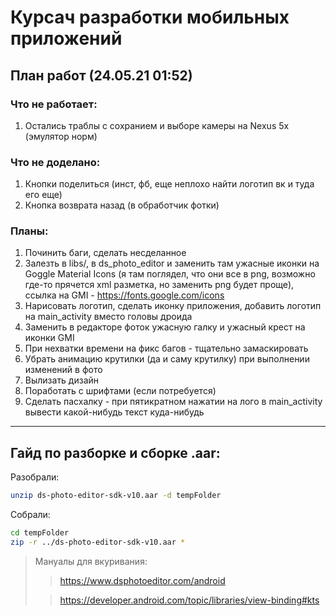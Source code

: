 # Курсач разработки мобильных приложений

## План работ (24.05.21 01:52)

### Что не работает:
1. Остались траблы с сохранием и выборе камеры на Nexus 5x (эмулятор норм)

### Что не доделано:
1. Кнопки поделиться (инст, фб, еще неплохо найти логотип вк и туда его еще)
2. Кнопка возврата назад (в обработчик фотки)

### Планы:
1. Починить баги, сделать несделанное
2. Залезть в libs/, в ds_photo_editor и заменить там ужасные иконки на Goggle Material Icons
           (я там поглядел, что они все в png, возможно где-то прячется xml разметка, но заменить png будет проще),
           ссылка на GMI - https://fonts.google.com/icons
3. Нарисовать логотип, сделать иконку приложения, добавить логотип на main_activity вместо головы дроида
4. Заменить в редакторе фоток ужасную галку и ужасный крест на иконки GMI
5. При нехватки времени на фикс багов - тщательно замаскировать
6. Убрать анимацию крутилки (да и саму крутилку) при выполнении изменений в фото
7. Вылизать дизайн
8. Поработать с шрифтами (если потребуется)
9. Сделать пасхалку - при пятикратном нажатии на лого в main_activity вывести какой-нибудь текст куда-нибудь


___________________________________________________________________________________________________________
## Гайд по разборке и сборке .aar:


Разобрали:
```bash
unzip ds-photo-editor-sdk-v10.aar -d tempFolder
```
Cобрали:
```bash
cd tempFolder
zip -r ../ds-photo-editor-sdk-v10.aar *
```

> Мануалы для вкуривания:
> > https://www.dsphotoeditor.com/android
> 
> > https://developer.android.com/topic/libraries/view-binding#kts
